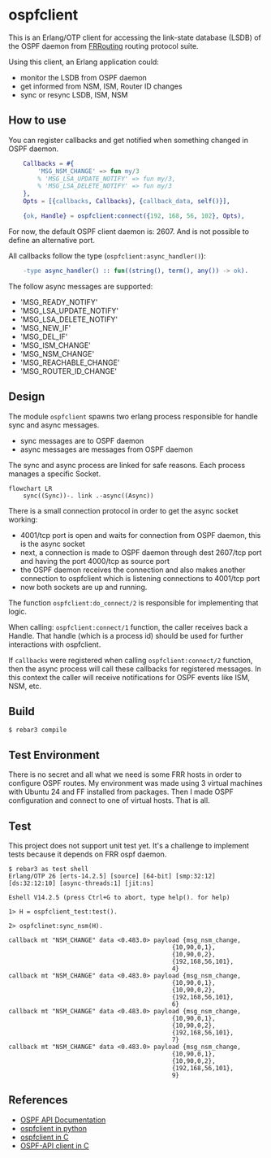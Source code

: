 ospfclient
==========

This is an Erlang/OTP client for accessing the link-state database (LSDB) of
the OSPF daemon from [FRRouting](https://frrouting.org/) routing protocol suite.

Using this client, an Erlang application could:

* monitor the LSDB from OSPF daemon
* get informed from NSM, ISM, Router ID changes
* sync or resync LSDB, ISM, NSM

How to use
----------

You can register callbacks and get notified when something changed
in OSPF daemon.

```erlang
    Callbacks = #{
        'MSG_NSM_CHANGE' => fun my/3
        % 'MSG_LSA_UPDATE_NOTIFY' => fun my/3,
        % 'MSG_LSA_DELETE_NOTIFY' => fun my/3
    },
    Opts = [{callbacks, Callbacks}, {callback_data, self()}],

    {ok, Handle} = ospfclient:connect({192, 168, 56, 102}, Opts),
```

For now, the default OSPF client daemon is: 2607. And is not possible to define an alternative port.

All callbacks follow the type (`ospfclient:async_handler()`):

```erlang
    -type async_handler() :: fun((string(), term(), any()) -> ok).
```

The follow async messages are supported:

* 'MSG_READY_NOTIFY'
* 'MSG_LSA_UPDATE_NOTIFY'
* 'MSG_LSA_DELETE_NOTIFY'
* 'MSG_NEW_IF'
* 'MSG_DEL_IF'
* 'MSG_ISM_CHANGE'
* 'MSG_NSM_CHANGE'
* 'MSG_REACHABLE_CHANGE'
* 'MSG_ROUTER_ID_CHANGE'

Design
------

The module `ospfclient` spawns two erlang process responsible for handle sync and async messages.

* sync messages are to OSPF daemon
* async messages are messages from OSPF daemon

The sync and async process are linked for safe reasons. Each process manages a specific Socket.

```mermaid
flowchart LR
    sync((Sync))-. link .-async((Async))
```

There is a small connection protocol in order to get the async socket working:

* 4001/tcp port is open and waits for connection from OSPF daemon, this is the async socket
* next, a connection is made to OSPF daemon through dest 2607/tcp port and having the port 4000/tcp as source port
* the OSPF daemon receives the connection and also makes another connection to ospfclient which is listening connections to 4001/tcp port
* now both sockets are up and running.

The function `ospfclient:do_connect/2` is responsible for implementing that logic.

When calling: `ospfclient:connect/1` function, the caller receives back a Handle. That handle (which is a process id) should be used for further interactions with ospfclient.

If `callbacks` were registered when calling `ospfclient:connect/2` function, then the async process will call these callbacks for registered messages. In this context the caller will receive notifications for OSPF events like ISM, NSM, etc.

Build
-----

    $ rebar3 compile

Test Environment
----------------

There is no secret and all what we need is some FRR hosts in order to configure OSPF routes. My environment
was made using 3 virtual machines with Ubuntu 24 and FF installed from packages. Then I made OSPF configuration
and connect to one of virtual hosts. That is all.

Test
----

This project does not support unit test yet. It's a challenge to implement tests because it depends on
FRR ospf daemon.

    $ rebar3 as test shell
    Erlang/OTP 26 [erts-14.2.5] [source] [64-bit] [smp:32:12] [ds:32:12:10] [async-threads:1] [jit:ns]

    Eshell V14.2.5 (press Ctrl+G to abort, type help(). for help)
    
    1> H = ospfclient_test:test().

    2> ospfclinet:sync_nsm(H).
    
    callback mt "NSM_CHANGE" data <0.483.0> payload {msg_nsm_change,
                                                 {10,90,0,1},
                                                 {10,90,0,2},
                                                 {192,168,56,101},
                                                 4}
    callback mt "NSM_CHANGE" data <0.483.0> payload {msg_nsm_change,
                                                 {10,90,0,1},
                                                 {10,90,0,2},
                                                 {192,168,56,101},
                                                 6}
    callback mt "NSM_CHANGE" data <0.483.0> payload {msg_nsm_change,
                                                 {10,90,0,1},
                                                 {10,90,0,2},
                                                 {192,168,56,101},
                                                 7}
    callback mt "NSM_CHANGE" data <0.483.0> payload {msg_nsm_change,
                                                 {10,90,0,1},
                                                 {10,90,0,2},
                                                 {192,168,56,101},
                                                 9}



References
----------

* [OSPF API Documentation](https://docs.frrouting.org/projects/dev-guide/en/latest/ospf-api.html)
* [ospfclient in python](https://github.com/FRRouting/frr/blob/3d2c589766a7bd8694bcbdb8c6979178d1f2d811/ospfclient/ospfclient.py)
* [ospfclient in C](https://github.com/FRRouting/frr/blob/3d2c589766a7bd8694bcbdb8c6979178d1f2d811/ospfclient/ospfclient.c)
* [OSPF-API client in C](https://github.com/FRRouting/frr/blob/3d2c589766a7bd8694bcbdb8c6979178d1f2d811/ospfclient/ospf_apiclient.c)